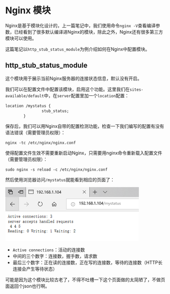 # Nginx 模块

Nginx是基于模块化设计的，上一篇笔记中，我们使用命令`nginx -V`查看编译参数，已经看到了很多默认编译进Nginx的模块，除此之外，Nginx还有很多第三方模块可以使用。

这篇笔记以`http_stub_status_module`为例介绍如何在Nginx中配置模块。

## http_stub_status_module

这个模块用于展示当前Nginx服务器的连接状态信息，默认没有开启。

我们可以在配置文件中配置该模块，启用这个功能。这里我们在`sites-available/default`中，在`server`配置里加一个`location`配置：

```
location /mystatus {
                stub_status;
        }
```

保存后，我们可以用Nginx自带的配置检测功能，检查一下我们编写的配置有没有语法错误（需要管理员权限）：

```
nginx -tc /etc/nginx/nginx.conf
```

使得配置文件生效不需要重新启动Nginx，只需要用nginx命令重新载入配置文件（需要管理员权限）：

```
sudo nginx -s reload -c /etc/nginx/nginx.conf
```

然后使用浏览器访问`/mystatus`就能看到相应的页面了：

![](res/1.png)

* `Active connections`：活动的连接数
* 中间的三个数字：连接数，握手数，请求数
* 最后三个数字：正在读的连接数，正在写的连接数，等待的连接数（HTTP长连接会产生等待状态）

可能是因为这个模块比较古老了，不得不吐槽一下这个页面做的太简陋了，不做页面返回个json也行啊。

